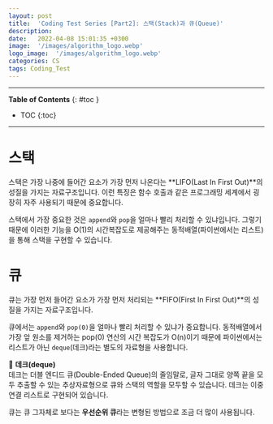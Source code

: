 ```yaml
---
layout: post
title:  'Coding Test Series [Part2]: 스택(Stack)과 큐(Queue)'
description: 
date:   2022-04-08 15:01:35 +0300
image:  '/images/algorithm_logo.webp'
logo_image:  '/images/algorithm_logo.webp'
categories: CS
tags: Coding_Test
---
```

---

**Table of Contents**
{: #toc }
*  TOC
{:toc}

---

# 스택
스택은 가장 나중에 들어간 요소가 가장 먼저 나온다는 **LIFO(Last In First Out)**의 성질을 가지는 자료구조입니다. 이런 특징은 함수 호출과 같은 프로그래밍 세계에서 굉장히 자주 사용되기 때문에 중요합니다.  

스택에서 가장 중요한 것은 `append`와 `pop`을 얼마나 빨리 처리할 수 있냐입니다. 그렇기 때문에 이러한 기능을 O(1)의 시간복잡도로 제공해주는 동적배열(파이썬에서는 리스트)을 통해 스택을 구현할 수 있습니다.

# 큐
큐는 가장 먼저 들어간 요소가 가장 먼저 처리되는 **FIFO(First In First Out)**의 성질을 가지는 자료구조입니다.  

큐에서는 `append`와 `pop(0)`을 얼마나 빨리 처리할 수 있냐가 중요합니다. 동적배열에서 가장 앞 원소를 제거하는 pop(0) 연산의 시간 복잡도가 O(n)이기 때문에 파이썬에서는 리스트가 아닌 `deque`(데크)라는 별도의 자료형을 사용합니다.  

🦊 **데크(deque)**  
데크는 더블 엔디드 큐(Double-Ended Queue)의 줄임말로, 글자 그대로 양쪽 끝을 모두 추출할 수 있는 추상자료형으로 큐와 스택의 역할을 모두할 수 있습니다. 데크는 이중 연결 리스트로 구현되어 있습니다.  

큐는 큐 그자체로 보다는 **우선순위 큐**라는 변형된 방법으로 조금 더 많이 사용됩니다.  